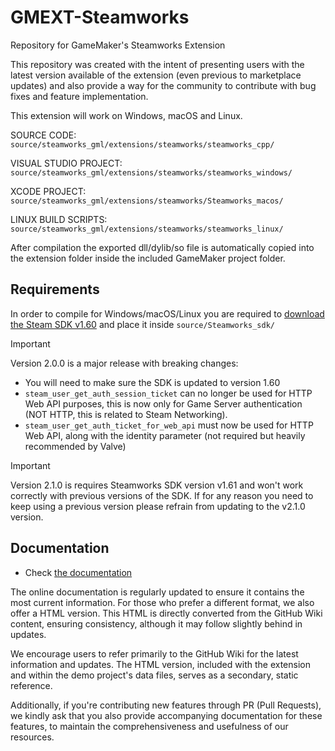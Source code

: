 # GMEXT-Steamworks
Repository for GameMaker's Steamworks Extension

This repository was created with the intent of presenting users with the latest version available of the extension (even previous to marketplace updates) and also provide a way for the community to contribute with bug fixes and feature implementation.

This extension will work on Windows, macOS and Linux.

SOURCE CODE: `source/steamworks_gml/extensions/steamworks/steamworks_cpp/`

VISUAL STUDIO PROJECT: `source/steamworks_gml/extensions/steamworks/steamworks_windows/`

XCODE PROJECT: `source/steamworks_gml/extensions/steamworks/Steamworks_macos/`

LINUX BUILD SCRIPTS: `source/steamworks_gml/extensions/steamworks/steamworks_linux/`

After compilation the exported dll/dylib/so file is automatically copied into the extension folder inside the included GameMaker project folder.

## Requirements

In order to compile for Windows/macOS/Linux you are required to [download the Steam SDK v1.60](https://partner.steamgames.com/dashboard) and place it inside `source/Steamworks_sdk/`

> [!IMPORTANT]
> Version 2.0.0 is a major release with breaking changes:
>
> * You will need to make sure the SDK is updated to version 1.60
> * `steam_user_get_auth_session_ticket` can no longer be used for HTTP Web API purposes, this is now only for Game Server authentication (NOT HTTP, this is related to Steam Networking).
> * `steam_user_get_auth_ticket_for_web_api` must now be used for HTTP Web API, along with the identity parameter (not required but heavily recommended by Valve)

> [!IMPORTANT]
> Version 2.1.0 is requires Steamworks SDK version v1.61 and won't work correctly with previous versions of the SDK. If for any reason you need to keep using a previous version please refrain from updating to the v2.1.0 version.

## Documentation

* Check [the documentation](../../wiki)

The online documentation is regularly updated to ensure it contains the most current information. For those who prefer a different format, we also offer a HTML version. This HTML is directly converted from the GitHub Wiki content, ensuring consistency, although it may follow slightly behind in updates.

We encourage users to refer primarily to the GitHub Wiki for the latest information and updates. The HTML version, included with the extension and within the demo project's data files, serves as a secondary, static reference.

Additionally, if you're contributing new features through PR (Pull Requests), we kindly ask that you also provide accompanying documentation for these features, to maintain the comprehensiveness and usefulness of our resources.

